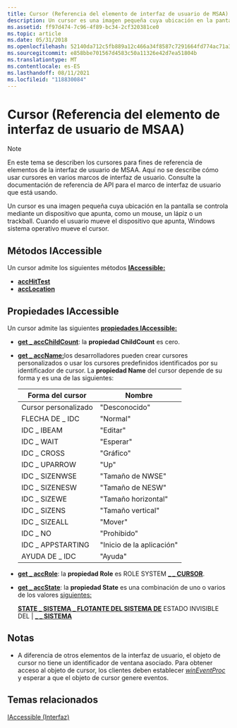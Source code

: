 ```yaml
---
title: Cursor (Referencia del elemento de interfaz de usuario de MSAA)
description: Un cursor es una imagen pequeña cuya ubicación en la pantalla se controla mediante un dispositivo que apunta, como un mouse, un lápiz o un trackball. Cuando el usuario mueve el dispositivo que apunta, Windows sistema operativo mueve el cursor.
ms.assetid: ff97d474-7c96-4f89-bc34-2cf320381ce0
ms.topic: article
ms.date: 05/31/2018
ms.openlocfilehash: 52140da712c5fb889a12c466a34f8587c7291664fd774ac71a3f877031ce30b3
ms.sourcegitcommit: e858bbe701567d4583c50a11326e42d7ea51804b
ms.translationtype: MT
ms.contentlocale: es-ES
ms.lasthandoff: 08/11/2021
ms.locfileid: "118830084"
---
```

# <a name="cursor-msaa-ui-element-reference"></a>Cursor (Referencia del elemento de interfaz de usuario de MSAA)

> [!Note]  
> En este tema se describen los cursores para fines de referencia de elementos de la interfaz de usuario de MSAA. Aquí no se describe cómo usar cursores en varios marcos de interfaz de usuario. Consulte la documentación de referencia de API para el marco de interfaz de usuario que está usando.

 

Un cursor es una imagen pequeña cuya ubicación en la pantalla se controla mediante un dispositivo que apunta, como un mouse, un lápiz o un trackball. Cuando el usuario mueve el dispositivo que apunta, Windows sistema operativo mueve el cursor.

## <a name="iaccessible-methods"></a>Métodos IAccessible

Un cursor admite los siguientes métodos [**IAccessible:**](/windows/desktop/api/oleacc/nn-oleacc-iaccessible)

-   [**accHitTest**](/windows/desktop/api/Oleacc/nf-oleacc-iaccessible-acchittest)
-   [**accLocation**](/windows/desktop/api/Oleacc/nf-oleacc-iaccessible-acclocation)

## <a name="iaccessible-properties"></a>Propiedades IAccessible

Un cursor admite las siguientes [**propiedades IAccessible:**](/windows/desktop/api/oleacc/nn-oleacc-iaccessible)

-   [**get \_ accChildCount**](/windows/desktop/api/Oleacc/nf-oleacc-iaccessible-get_accchildcount): la **propiedad ChildCount** es cero.
-   [**get \_ accName:**](/windows/desktop/api/Oleacc/nf-oleacc-iaccessible-get_accname)los desarrolladores pueden crear cursores personalizados o usar los cursores predefinidos identificados por su identificador de cursor. La **propiedad Name** del cursor depende de su forma y es una de las siguientes: 

    | Forma del cursor     | Nombre              |
    |------------------|-------------------|
    | Cursor personalizado    | "Desconocido"         |
    | FLECHA DE \_ IDC       | "Normal"          |
    | IDC \_ IBEAM       | "Editar"            |
    | IDC \_ WAIT        | "Esperar"            |
    | IDC \_ CROSS       | "Gráfico"         |
    | IDC \_ UPARROW     | "Up"              |
    | IDC \_ SIZENWSE    | "Tamaño de NWSE"       |
    | IDC \_ SIZENESW    | "Tamaño de NESW"       |
    | IDC \_ SIZEWE      | "Tamaño horizontal" |
    | IDC \_ SIZENS      | "Tamaño vertical"   |
    | IDC \_ SIZEALL     | "Mover"            |
    | IDC \_ NO          | "Prohibido"       |
    | IDC \_ APPSTARTING | "Inicio de la aplicación"       |
    | AYUDA DE \_ IDC        | "Ayuda"            |

    

     

-   [**get \_ accRole**](/windows/desktop/api/Oleacc/nf-oleacc-iaccessible-get_accrole): la **propiedad Role** es ROLE SYSTEM [**\_ \_ CURSOR**](object-roles.md).
-   [**get \_ accState**](/windows/desktop/api/Oleacc/nf-oleacc-iaccessible-get_accstate): la **propiedad State** es una combinación de uno o varios de los valores [siguientes:](object-state-constants.md)

    [**STATE \_ SISTEMA \_ FLOTANTE DEL SISTEMA DE**](object-state-constants.md) ESTADO INVISIBLE DEL \| [ **\_ \_ SISTEMA**](object-state-constants.md)

## <a name="notes"></a>Notas

-   A diferencia de otros elementos de la interfaz de usuario, el objeto de cursor no tiene un identificador de ventana asociado. Para obtener acceso al objeto de cursor, los clientes deben establecer [*winEventProc*](/windows/desktop/api/Winuser/nc-winuser-wineventproc) y esperar a que el objeto de cursor genere eventos.

## <a name="related-topics"></a>Temas relacionados

<dl> <dt>

[IAccessible (Interfaz)](/windows/desktop/api/oleacc/nn-oleacc-iaccessible)
</dt> </dl>

 

 




